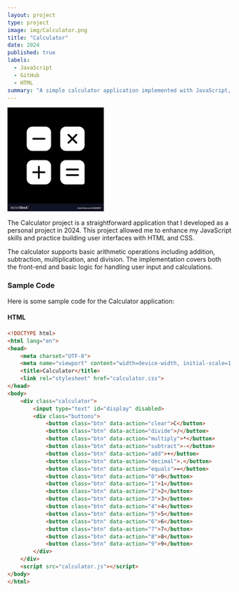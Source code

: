```yaml
---
layout: project
type: project
image: img/Calculator.png
title: "Calculator"
date: 2024
published: true
labels:
  - JavaScript
  - GitHub
  - HTML
summary: "A simple calculator application implemented with JavaScript, demonstrating basic arithmetic operations and user interface design."
---
```


<img class="img-fluid" src="../img/Calculator.png" alt="Calculator">

The Calculator project is a straightforward application that I developed as a personal project in 2024. This project allowed me to enhance my JavaScript skills and practice building user interfaces with HTML and CSS.

The calculator supports basic arithmetic operations including addition, subtraction, multiplication, and division. The implementation covers both the front-end and basic logic for handling user input and calculations.

### Sample Code

Here is some sample code for the Calculator application:

#### HTML

```html
<!DOCTYPE html>
<html lang="en">
<head>
    <meta charset="UTF-8">
    <meta name="viewport" content="width=device-width, initial-scale=1.0">
    <title>Calculator</title>
    <link rel="stylesheet" href="calculator.css">
</head>
<body>
    <div class="calculator">
        <input type="text" id="display" disabled>
        <div class="buttons">
            <button class="btn" data-action="clear">C</button>
            <button class="btn" data-action="divide">/</button>
            <button class="btn" data-action="multiply">*</button>
            <button class="btn" data-action="subtract">-</button>
            <button class="btn" data-action="add">+</button>
            <button class="btn" data-action="decimal">.</button>
            <button class="btn" data-action="equals">=</button>
            <button class="btn" data-action="0">0</button>
            <button class="btn" data-action="1">1</button>
            <button class="btn" data-action="2">2</button>
            <button class="btn" data-action="3">3</button>
            <button class="btn" data-action="4">4</button>
            <button class="btn" data-action="5">5</button>
            <button class="btn" data-action="6">6</button>
            <button class="btn" data-action="7">7</button>
            <button class="btn" data-action="8">8</button>
            <button class="btn" data-action="9">9</button>
        </div>
    </div>
    <script src="calculator.js"></script>
</body>
</html>
